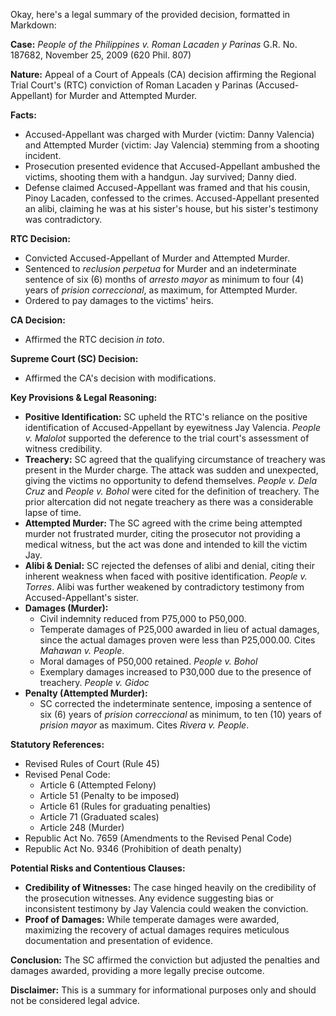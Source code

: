 Okay, here's a legal summary of the provided decision, formatted in Markdown:

**Case:** *People of the Philippines v. Roman Lacaden y Parinas* G.R. No. 187682, November 25, 2009 (620 Phil. 807)

**Nature:** Appeal of a Court of Appeals (CA) decision affirming the Regional Trial Court's (RTC) conviction of Roman Lacaden y Parinas (Accused-Appellant) for Murder and Attempted Murder.

**Facts:**

*   Accused-Appellant was charged with Murder (victim: Danny Valencia) and Attempted Murder (victim: Jay Valencia) stemming from a shooting incident.
*   Prosecution presented evidence that Accused-Appellant ambushed the victims, shooting them with a handgun. Jay survived; Danny died.
*   Defense claimed Accused-Appellant was framed and that his cousin, Pinoy Lacaden, confessed to the crimes. Accused-Appellant presented an alibi, claiming he was at his sister's house, but his sister's testimony was contradictory.

**RTC Decision:**

*   Convicted Accused-Appellant of Murder and Attempted Murder.
*   Sentenced to *reclusion perpetua* for Murder and an indeterminate sentence of six (6) months of *arresto mayor* as minimum to four (4) years of *prision correccional*, as maximum, for Attempted Murder.
*   Ordered to pay damages to the victims' heirs.

**CA Decision:**

*   Affirmed the RTC decision *in toto*.

**Supreme Court (SC) Decision:**

*   Affirmed the CA's decision with modifications.

**Key Provisions & Legal Reasoning:**

*   **Positive Identification:** SC upheld the RTC's reliance on the positive identification of Accused-Appellant by eyewitness Jay Valencia.  *People v. Malolot* supported the deference to the trial court's assessment of witness credibility.
*   **Treachery:** SC agreed that the qualifying circumstance of treachery was present in the Murder charge. The attack was sudden and unexpected, giving the victims no opportunity to defend themselves. *People v. Dela Cruz* and *People v. Bohol* were cited for the definition of treachery. The prior altercation did not negate treachery as there was a considerable lapse of time.
*   **Attempted Murder:** The SC agreed with the crime being attempted murder not frustrated murder, citing the prosecutor not providing a medical witness, but the act was done and intended to kill the victim Jay.
*   **Alibi & Denial:** SC rejected the defenses of alibi and denial, citing their inherent weakness when faced with positive identification. *People v. Torres*. Alibi was further weakened by contradictory testimony from Accused-Appellant's sister.
*   **Damages (Murder):**
    *   Civil indemnity reduced from P75,000 to P50,000.
    *   Temperate damages of P25,000 awarded in lieu of actual damages, since the actual damages proven were less than P25,000.00. Cites *Mahawan v. People*.
    *   Moral damages of P50,000 retained. *People v. Bohol*
    *   Exemplary damages increased to P30,000 due to the presence of treachery. *People v. Gidoc*
*   **Penalty (Attempted Murder):**
    *   SC corrected the indeterminate sentence, imposing a sentence of six (6) years of *prision correccional* as minimum, to ten (10) years of *prision mayor* as maximum. Cites *Rivera v. People*.

**Statutory References:**

*   Revised Rules of Court (Rule 45)
*   Revised Penal Code:
    *   Article 6 (Attempted Felony)
    *   Article 51 (Penalty to be imposed)
    *   Article 61 (Rules for graduating penalties)
    *   Article 71 (Graduated scales)
    *   Article 248 (Murder)
*   Republic Act No. 7659 (Amendments to the Revised Penal Code)
* Republic Act No. 9346 (Prohibition of death penalty)

**Potential Risks and Contentious Clauses:**

*   **Credibility of Witnesses:** The case hinged heavily on the credibility of the prosecution witnesses. Any evidence suggesting bias or inconsistent testimony by Jay Valencia could weaken the conviction.
*   **Proof of Damages:** While temperate damages were awarded, maximizing the recovery of actual damages requires meticulous documentation and presentation of evidence.

**Conclusion:** The SC affirmed the conviction but adjusted the penalties and damages awarded, providing a more legally precise outcome.

**Disclaimer:** This is a summary for informational purposes only and should not be considered legal advice.
